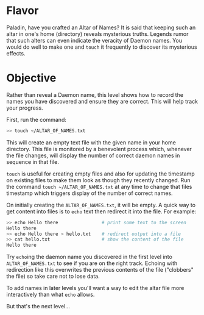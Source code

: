 # Flavor
Paladin, have you crafted an Altar of Names? It is said that keeping
such an altar in one's home (directory) reveals mysterious
truths. Legends rumor that such alters can even indicate the veracity
of Daemon names. You would do well to make one and `touch` it
frequently to discover its mysterious effects.

# Objective
Rather than reveal a Daemon name, this level shows how to record the
names you have discovered and ensure they are correct. This will help
track your progress. 

First, run the command:
```sh
>> touch ~/ALTAR_OF_NAMES.txt
```

This will create an empty text file with the given name in your home
directory. This file is monitored by a benevolent process which,
whenever the file changes, will display the number of correct daemon
names in sequence in that file.

`touch` is useful for creating empty files and also for updating the
timestamp on existing files to make them look as though they recently
changed. Run the command `touch ~/ALTAR_OF_NAMES.txt` at any time to
change that files timestamp which triggers display of the number of
correct names.

On initially creating the `ALTAR_OF_NAMES.txt`, it will be empty. A
quick way to get content into files is to `echo` text then redirect it
into the file. For example:
```sh
>> echo Hello there                # print some text to the screen
Hello there
>> echo Hello there > hello.txt    # redirect output into a file 
>> cat hello.txt                   # show the content of the file
Hello there
```

Try `echo`ing the daemon name you discovered in the first level into
`ALTAR_OF_NAMES.txt` to see if you are on the right track. Echoing
with redirection like this overwrites the previous contents of the
file ("clobbers" the file) so take care not to lose data.

To add names in later levels you'll want a way to edit the altar file
more interactively than what `echo` allows.

But that's the next level...
